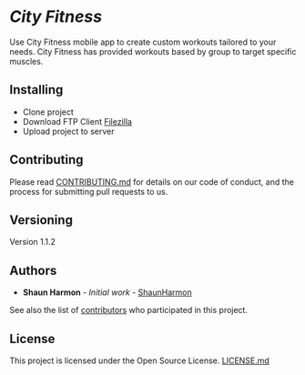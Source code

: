 # <em><bold>City Fitness</bold></em>


Use City Fitness mobile app to create custom workouts tailored to your needs. City Fitness has provided workouts based by group 
to target specific muscles. 

## Installing

* Clone project 
* Download FTP Client [Filezilla](https://filezilla.com) 
* Upload project to server


## Contributing

Please read [CONTRIBUTING.md](https://gist.github.com/PurpleBooth/b24679402957c63ec426) for details on our code of conduct, and the process for submitting pull requests to us.

## Versioning
Version 1.1.2

## Authors

* **Shaun Harmon** - *Initial work* - [ShaunHarmon](https://github.com/ShaunHarmon)

See also the list of [contributors](https://github.com/your/project/contributors) who participated in this project.

## License

This project is licensed under the Open Source License. [LICENSE.md](https://github.com/ShaunHarmon/Web-Design/blob/master/LICENSE)


